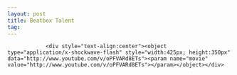 ```yaml
---
layout: post
title: Beatbox Talent
tag: 
---
```



                <div style="text-align:center"><object type="application/x-shockwave-flash" style="width:425px; height:350px" data="http://www.youtube.com/v/oPFVARd8ETs"><param name="movie" value="http://www.youtube.com/v/oPFVARd8ETs"></param></object></div>
            

